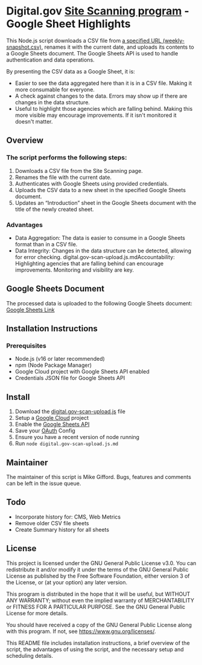# Digital.gov [Site Scanning program](https://digital.gov/guides/site-scanning/) - Google Sheet Highlights

This Node.js script downloads a CSV file from [a specified URL (weekly-snapshot.csv)](https://api.gsa.gov/technology/site-scanning/data/weekly-snapshot.csv), renames it with the current date, and uploads its contents to a Google Sheets document. The Google Sheets API is used to handle authentication and data operations.

By presenting the CSV data as a Google Sheet, it is:
* Easier to see the data aggregated here than it is in a CSV file. Making it more consumable for everyone.
* A check against changes to the data.  Errors may show up if there are changes in the data structure.
* Useful to highlight those agencies which are falling behind. Making this more visible may encourage improvements. If it isn't monitored it doesn't matter.

## Overview

### The script performs the following steps:

1. Downloads a CSV file from the Site Scanning page.
1. Renames the file with the current date.
1. Authenticates with Google Sheets using provided credentials.
1. Uploads the CSV data to a new sheet in the specified Google Sheets document.
1. Updates an “Introduction” sheet in the Google Sheets document with the title of the newly created sheet.

### Advantages

* Data Aggregation: The data is easier to consume in a Google Sheets format than in a CSV file.
* Data Integrity: Changes in the data structure can be detected, allowing for error checking.
digital.gov-scan-upload.js.mdAccountability: Highlighting agencies that are falling behind can encourage improvements. Monitoring and visibility are key.

## Google Sheets Document

The processed data is uploaded to the following Google Sheets document: [Google Sheets Link](https://docs.google.com/spreadsheets/d/1CsXAzCzghYYwXzGCcrJqrsWpr5f7MbID2Qw6vQvi3sQ)

## Installation Instructions

### Prerequisites

* Node.js (v16 or later recommended)
* npm (Node Package Manager)
* Google Cloud project with Google Sheets API enabled
* Credentials JSON file for Google Sheets API

## Install

1. Download the [digital.gov-scan-upload.js](https://github.com/CivicActions/site-evaluation-tools/blob/main/digital.gov-scan-upload.js) file
1. Setup a [Google Cloud](https://developers.google.com/workspace/guides/create-project) project
1. Enable the [Google Sheets API](https://developers.google.com/sheets)
1. Save your [OAuth](https://developers.google.com/workspace/guides/configure-oauth-consent) Config
1. Ensure you have a recent version of node running
1. Run `node digital.gov-scan-upload.js.md`

## Maintainer
The maintainer of this script is Mike Gifford. Bugs, features and comments can be left in the issue queue. 

## Todo
* Incorporate history for: CMS, Web Metrics
* Remove older CSV file sheets
* Create Summary history for all sheets

## License

This project is licensed under the GNU General Public License v3.0. You can redistribute it and/or modify it under the terms of the GNU General Public License as published by the Free Software Foundation, either version 3 of the License, or (at your option) any later version.

This program is distributed in the hope that it will be useful, but WITHOUT ANY WARRANTY; without even the implied warranty of MERCHANTABILITY or FITNESS FOR A PARTICULAR PURPOSE. See the GNU General Public License for more details.

You should have received a copy of the GNU General Public License along with this program. If not, see https://www.gnu.org/licenses/.

This README file includes installation instructions, a brief overview of the script, the advantages of using the script, and the necessary setup and scheduling details.
